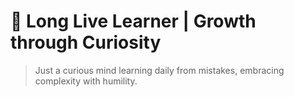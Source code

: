 <h1>
  🦅 <strong>Long Live Learner</strong> | <strong>Growth through Curiosity</strong>
</h1>

<blockquote>
  Just a curious mind learning daily from mistakes, embracing complexity with humility.
</blockquote>
